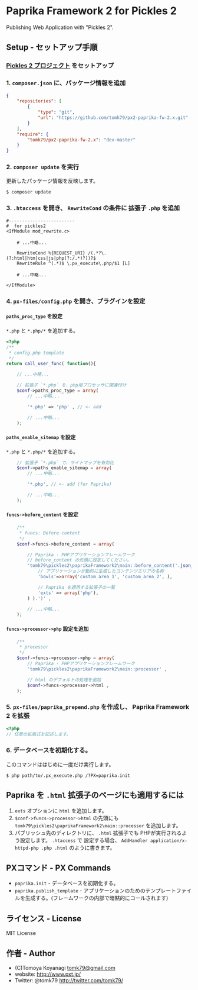 # Paprika Framework 2 for Pickles 2
Publishing Web Application with "Pickles 2".


## Setup - セットアップ手順

### [Pickles 2 プロジェクト](http://pickles2.pxt.jp/) をセットアップ

### 1. `composer.json` に、パッケージ情報を追加

```json
{
    "repositories": [
        {
            "type": "git",
            "url": "https://github.com/tomk79/px2-paprika-fw-2.x.git"
        }
    ],
    "require": {
        "tomk79/px2-paprika-fw-2.x": "dev-master"
    }
}
```

### 2. `composer update` を実行

更新したパッケージ情報を反映します。

```
$ composer update
```


### 3. `.htaccess` を開き、 `RewriteCond` の条件に 拡張子 `.php` を追加

```
#-------------------------
#  for pickles2
<IfModule mod_rewrite.c>

	# ...中略...

	RewriteCond %{REQUEST_URI} /(.*?\.(?:html|htm|css|js|php(?:/.*)?))?$
	RewriteRule ^(.*)$ \.px_execute\.php/$1 [L]

	# ...中略...

</IfModule>
```

### 4. `px-files/config.php` を開き、プラグインを設定

#### `paths_proc_type` を設定

`*.php` と `*.php/*` を追加する。

```php
<?php
/**
 * config.php template
 */
return call_user_func( function(){

	// ...中略...

	// 拡張子 `*.php` を、php用プロセッサに関連付け
	$conf->paths_proc_type = array(
		// ...中略...

		'*.php' => 'php' , // <- add

		// ...中略...
	);
```

#### `paths_enable_sitemap` を設定

`*.php` と `*.php/*` を追加する。

```php
	// 拡張子 `*.php` で、サイトマップを有効化
	$conf->paths_enable_sitemap = array(
		// ...中略...

		'*.php', // <- add (for Paprika)

		// ...中略...
	);
```

#### `funcs->before_content` を設定

```php
	/**
	 * funcs: Before content
	 */
	$conf->funcs->before_content = array(

		// Paprika - PHPアプリケーションフレームワーク
		// before_content の先頭に設定してください。
		'tomk79\pickles2\paprikaFramework2\main::before_content('.json_encode( array(
			// アプリケーションが動的に生成したコンテンツエリアの名称
			'bowls'=>array('custom_area_1', 'custom_area_2', ),

			// Paprika を適用する拡張子の一覧
			'exts' => array('php'),
		) ).')' ,

		// ...中略...
	);
```

#### `funcs->processor->php` 設定を追加

```php
	/**
	 * processor
	 */
	$conf->funcs->processor->php = array(
		// Paprika - PHPアプリケーションフレームワーク
		'tomk79\pickles2\paprikaFramework2\main::processor' ,

		// html のデフォルトの処理を追加
		$conf->funcs->processor->html ,
	);
```

### 5. `px-files/paprika_prepend.php` を作成し、 Paprika Framework 2 を拡張

```php
<?php
// 任意の拡張式を記述します。
```

### 6. データベースを初期化する。

このコマンドははじめに一度だけ実行します。

```
$ php path/to/.px_execute.php /?PX=paprika.init
```


## Paprika を `.html` 拡張子のページにも適用するには

1. `exts` オプションに `html` を追加します。
2. `$conf->funcs->processor->html` の先頭にも `tomk79\pickles2\paprikaFramework2\main::processor` を追加します。
3. パブリッシュ先のディレクトリに、 `.html` 拡張子でも PHPが実行されるよう設定します。 `.htaccess` で 設定する場合、 `AddHandler application/x-httpd-php .php .html` のように書きます。

## PXコマンド - PX Commands

- `paprika.init` - データベースを初期化する。
- `paprika.publish_template` - アプリケーションのためのテンプレートファイルを生成する。(フレームワークの内部で暗黙的にコールされます)

## ライセンス - License

MIT License


## 作者 - Author

- (C)Tomoya Koyanagi <tomk79@gmail.com>
- website: <http://www.pxt.jp/>
- Twitter: @tomk79 <http://twitter.com/tomk79/>
